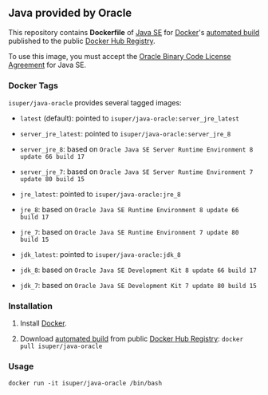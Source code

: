 ## Java provided by Oracle

This repository contains **Dockerfile** of [Java SE](http://java.oracle.com/) for [Docker](https://www.docker.com/)'s [automated build](https://registry.hub.docker.com/u/isuper/java-oracle/) published to the public [Docker Hub Registry](https://registry.hub.docker.com/).

To use this image, you must accept the [Oracle Binary Code License Agreement](http://www.oracle.com/technetwork/java/javase/terms/license/index.html) for Java SE.

### Docker Tags

`isuper/java-oracle` provides several tagged images:

* `latest` (default): pointed to `isuper/java-oracle:server_jre_latest`

* `server_jre_latest`: pointed to `isuper/java-oracle:server_jre_8`
* `server_jre_8`: based on `Oracle Java SE Server Runtime Environment 8 update 66 build 17`
* `server_jre_7`: based on `Oracle Java SE Server Runtime Environment 7 update 80 build 15`

* `jre_latest`: pointed to `isuper/java-oracle:jre_8`
* `jre_8`: based on `Oracle Java SE Runtime Environment 8 update 66 build 17`
* `jre_7`: based on `Oracle Java SE Runtime Environment 7 update 80 build 15`

* `jdk_latest`: pointed to `isuper/java-oracle:jdk_8`
* `jdk_8`: based on `Oracle Java SE Development Kit 8 update 66 build 17`
* `jdk_7`: based on `Oracle Java SE Development Kit 7 update 80 build 15`

### Installation

1. Install [Docker](https://www.docker.com/).

2. Download [automated build](https://registry.hub.docker.com/u/isuper/java-oracle/) from public [Docker Hub Registry](https://registry.hub.docker.com/): `docker pull isuper/java-oracle`

### Usage

    docker run -it isuper/java-oracle /bin/bash
